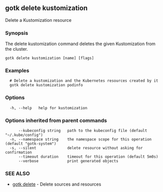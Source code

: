 ## gotk delete kustomization

Delete a Kustomization resource

### Synopsis

The delete kustomization command deletes the given Kustomization from the cluster.

```
gotk delete kustomization [name] [flags]
```

### Examples

```
  # Delete a kustomization and the Kubernetes resources created by it
  gotk delete kustomization podinfo

```

### Options

```
  -h, --help   help for kustomization
```

### Options inherited from parent commands

```
      --kubeconfig string   path to the kubeconfig file (default "~/.kube/config")
  -n, --namespace string    the namespace scope for this operation (default "gotk-system")
  -s, --silent              delete resource without asking for confirmation
      --timeout duration    timeout for this operation (default 5m0s)
      --verbose             print generated objects
```

### SEE ALSO

* [gotk delete](gotk_delete.md)	 - Delete sources and resources

